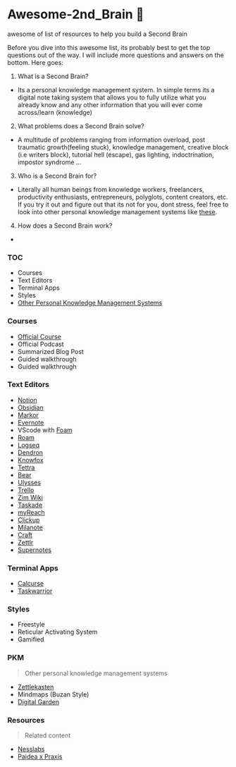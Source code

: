 # Awesome-2nd_Brain 🧠
awesome of list of resources to help you build a Second Brain
 
Before you dive into this awesome list, its probably best to get the top questions out of the way. I will include more questions and answers on the bottom. Here goes:

1. What is a Second Brain?
- Its a personal knowledge management system. In simple terms its a digital note taking system that allows you to fully utilize what you already know and any other information that you will ever come across/learn (knowledge)

2. What problems does a Second Brain solve?
- A multitude of problems ranging from information overload, post traumatic growth(feeling stuck), knowledge management, creative block (i.e writers block), tutorial hell (escape), gas lighting, indoctrination, impostor syndrome ...

3. Who is a Second Brain for?
- Literally all human beings from knowledge workers, freelancers, productivity enthusiasts, entrepreneurs, polyglots, content creators, etc. If you try it out and figure out that its not for you, dont stress, feel free to look into other personal knowledge management systems like [these](#pkm).

4. How does a Second Brain work?
- 


### TOC
- Courses
- Text Editors
- Terminal Apps
- Styles
- [Other Personal Knowledge Management Systems](#pkm)

### Courses
- [Official Course](https://www.buildingasecondbrain.com/)
- Official Podcast
- Summarized Blog Post
- Guided walkthrough
- Guided walkthrough

### Text Editors
- [Notion](https://www.notion.so/)
- [Obsidian](https://obsidian.md/)
- [Markor](https://f-droid.org/en/packages/net.gsantner.markor/)
- [Evernote](https://evernote.com/)
- VScode with [Foam](https://foambubble.github.io/foam/)
- [Roam](https://roamresearch.com/)
- [Logseq](https://logseq.com/)
- [Dendron](https://www.dendron.so/)
- [Knowfox](https://knowfox.com/)
- [Tettra](https://tettra.com/)
- [Bear](https://bear.app/)
- [Ulysses](https://ulysses.app/)
- [Trello](https://trello.com/en-US)
- [Zim Wiki](https://zim-wiki.org/)
- [Taskade](https://www.taskade.com/)
- [myReach](https://rea.ch/)
- [Clickup](https://clickup.com/)
- [Milanote](https://milanote.com/)
- [Craft](https://www.craft.do/)
- [Zettlr](https://www.zettlr.com/)
- [Supernotes](https://supernotes.app/)

### Terminal Apps
- [Calcurse](https://calcurse.org/)
- [Taskwarrior](https://taskwarrior.org/)

### Styles
- Freestyle
- Reticular Activating System
- Gamified

### PKM
> Other personal knowledge management systems
- [Zettlekasten](https://zettelkasten.de/)
- Mindmaps (Buzan Style)
- [Digital Garden](https://github.com/MaggieAppleton/digital-gardeners)

### Resources
> Related content
- [Nesslabs](https://nesslabs.com)
- [Paidea x Praxis](https://paideiaxpraxis.com)
